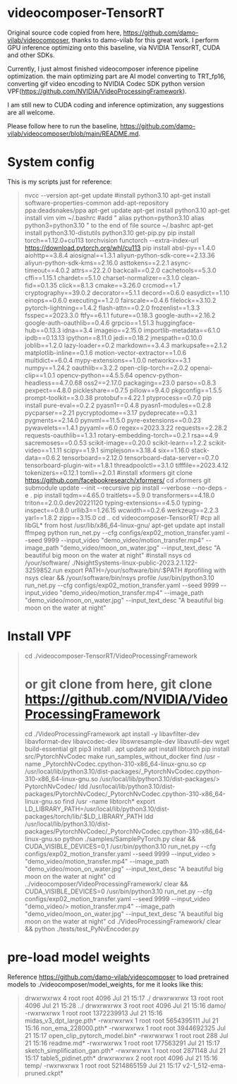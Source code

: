 # videocomposer-TensorRT
Original source code copied from here, https://github.com/damo-vilab/videocomposer, thanks to damo-vilab for this great work. I perform GPU inference optimizing onto this baseline, via NVIDIA TensorRT, CUDA and other SDKs.

Currently, I just almost finished videocomposer inference pipeline optimization. the main optimizing part are AI model converting to TRT_fp16, converting gif video encoding to NVIDIA Codec SDK python version VPF(https://github.com/NVIDIA/VideoProcessingFramework).

I am still new to CUDA coding and inference optimization, any suggestions are all welcome.

Please follow here to run the baseline, https://github.com/damo-vilab/videocomposer/blob/main/README.md.

# System config
This is my scripts just for reference:

> nvcc --version
> apt-get update
> #install python3.10
> apt-get install software-properties-common
> add-apt-repository ppa:deadsnakes/ppa
> apt-get update
> apt-get install python3.10
> apt-get install vim
> vim ~/.bashrc
> #add "
> alias python=python3.10
> alias python3=python3.10
> " to the end of file
> source ~/.bashrc
> apt-get install python3.10-distutils
> python3.10 get-pip.py
> pip install torch==1.12.0+cu113 torchvision functorch --extra-index-url https://download.pytorch.org/whl/cu113
> pip install absl-py==1.4.0       aiohttp==3.8.4       aiosignal==1.3.1       aliyun-python-sdk-core==2.13.36       aliyun-python-sdk-kms==2.16.0       asttokens==2.2.1       async-timeout==4.0.2       attrs==22.2.0       backcall==0.2.0       cachetools==5.3.0       cffi==1.15.1       chardet==5.1.0       charset-normalizer==3.1.0       clean-fid==0.1.35       click==8.1.3       cmake==3.26.0       crcmod==1.7       cryptography==39.0.2       decorator==5.1.1       decord==0.6.0       easydict==1.10       einops==0.6.0       executing==1.2.0       fairscale==0.4.6       filelock==3.10.2       pytorch-lightning==1.4.2       flash-attn==0.2.0       frozenlist==1.3.3       fsspec==2023.3.0       ftfy==6.1.1       future==0.18.3       google-auth==2.16.2       google-auth-oauthlib==0.4.6       grpcio==1.51.3       huggingface-hub==0.13.3       idna==3.4       imageio==2.15.0       importlib-metadata==6.1.0       ipdb==0.13.13       ipython==8.11.0       jedi==0.18.2       jmespath==0.10.0       joblib==1.2.0       lazy-loader==0.2       markdown==3.4.3       markupsafe==2.1.2       matplotlib-inline==0.1.6       motion-vector-extractor==1.0.6       multidict==6.0.4       mypy-extensions==1.0.0       networkx==3.1       numpy==1.24.2       oauthlib==3.2.2       open-clip-torch==2.0.2       openai-clip==1.0.1       opencv-python==4.5.5.64       opencv-python-headless==4.7.0.68       oss2==2.17.0       packaging==23.0       parso==0.8.3       pexpect==4.8.0       pickleshare==0.7.5       pillow==9.4.0       pkgconfig==1.5.5       prompt-toolkit==3.0.38       protobuf==4.22.1       ptyprocess==0.7.0
> pip install pure-eval==0.2.2       pyasn1==0.4.8       pyasn1-modules==0.2.8       pycparser==2.21       pycryptodome==3.17       pydeprecate==0.3.1       pygments==2.14.0       pynvml==11.5.0       pyre-extensions==0.0.23       pywavelets==1.4.1       pyyaml==6.0       regex==2023.3.22       requests==2.28.2       requests-oauthlib==1.3.1       rotary-embedding-torch==0.2.1       rsa==4.9       sacremoses==0.0.53       scikit-image==0.20.0       scikit-learn==1.2.2       scikit-video==1.1.11       scipy==1.9.1       simplejson==3.18.4       six==1.16.0       stack-data==0.6.2       tensorboard==2.12.0       tensorboard-data-server==0.7.0       tensorboard-plugin-wit==1.8.1       threadpoolctl==3.1.0       tifffile==2023.4.12       tokenizers==0.12.1       tomli==2.0.1
> #install xformers
> git clone https://github.com/facebookresearch/xformers/
> cd xformers
> git submodule update --init --recursive
> pip install --verbose --no-deps -e .
> pip install tqdm==4.65.0       traitlets==5.9.0       transformers==4.18.0       triton==2.0.0.dev20221120       typing-extensions==4.5.0       typing-inspect==0.8.0       urllib3==1.26.15       wcwidth==0.2.6       werkzeug==2.2.3      yarl==1.8.2       zipp==3.15.0
> cd ..
> cd videocomposer-TensorRT/
> #cp all libGL* from host /usr/lib/x86_64-linux-gnu/
> apt-get update
> apt install ffmpeg
> python run_net.py    --cfg configs/exp02_motion_transfer.yaml    --seed 9999    --input_video "demo_video/motion_transfer.mp4"    --image_path "demo_video/moon_on_water.jpg"    --input_text_desc "A beautiful big moon on the water at night"
> #install nsys
> cd /your/software/
> ./NsightSystems-linux-public-2023.2.1.122-3259852.run
> export PATH=/your/software/bin/:$PATH
> #profiling with nsys
> clear && /your/software/bin/nsys profile /usr/bin/python3.10 run_net.py --cfg configs/exp02_motion_transfer.yaml --seed 9999 --input_video "demo_video/motion_transfer.mp4" --image_path "demo_video/moon_on_water.jpg" --input_text_desc "A beautiful big moon on the water at night"

# Install VPF

> cd ./videocomposer-TensorRT/VideoProcessingFramework
> # or git clone from here, git clone https://github.com/NVIDIA/VideoProcessingFramework
> cd ./VideoProcessingFramework
> apt install -y libavfilter-dev libavformat-dev libavcodec-dev libswresample-dev libavutil-dev wget build-essential git
> pip3 install .
> apt update
> apt install libtorch
> pip install src/PytorchNvCodec
> make run_samples_without_docker
> find /usr -name _PytorchNvCodec.cpython-310-x86_64-linux-gnu.so
> cp /usr/local/lib/python3.10/dist-packages/_PytorchNvCodec.cpython-310-x86_64-linux-gnu.so /usr/local/lib/python3.10/dist-packages/> PytorchNvCodec/
> ldd /usr/local/lib/python3.10/dist-packages/PytorchNvCodec/_PytorchNvCodec.cpython-310-x86_64-linux-gnu.so
> find /usr -name libtorch*
> export LD_LIBRARY_PATH=/usr/local/lib/python3.10/dist-packages/torch/lib/:$LD_LIBRARY_PATH
> ldd /usr/local/lib/python3.10/dist-packages/PytorchNvCodec/_PytorchNvCodec.cpython-310-x86_64-linux-gnu.so
> python ./samples/SamplePyTorch.py
> clear && CUDA_VISIBLE_DEVICES=0,1 /usr/bin/python3.10 run_net.py --cfg configs/exp02_motion_transfer.yaml --seed 9999 --input_video > "demo_video/motion_transfer.mp4" --image_path "demo_video/moon_on_water.jpg" --input_text_desc "A beautiful big moon on the water at night"
> cd ../videocomposer/VideoProcessingFramework/
> clear && CUDA_VISIBLE_DEVICES=0 /usr/bin/python3.10 run_net.py --cfg configs/exp02_motion_transfer.yaml --seed 9999 --input_video "demo_video/> motion_transfer.mp4" --image_path "demo_video/moon_on_water.jpg" --input_text_desc "A beautiful big moon on the water at night"
> cd ./VideoProcessingFramework/
> clear && python ./tests/test_PyNvEncoder.py

# pre-load model weights
Reference https://github.com/damo-vilab/videocomposer to load pretrained models to ./videocomposer/model_weights, for me it looks like this:

> drwxrwxrwx 4 root root 4096 Jul 21 15:17 ./
> drwxrwxrwx 13 root root 4096 Jul 21 15:28 ../
> drwxrwxrwx 3 root root 4096 Jul 21 15:16 damo/
> -rwxrwxrwx 1 root root 1372239913 Jul 21 15:16 midas_v3_dpt_large.pth*
> -rwxrwxrwx 1 root root 5654395111 Jul 21 15:16 non_ema_228000.pth*
> -rwxrwxrwx 1 root root 3944692325 Jul 21 15:17 open_clip_pytorch_model.bin*
> -rwxrwxrwx 1 root root 288 Jul 21 15:16 readme.md*
> -rwxrwxrwx 1 root root 177563291 Jul 21 15:17 sketch_simplification_gan.pth*
> -rwxrwxrwx 1 root root 2871148 Jul 21 15:17 table5_pidinet.pth*
> drwxrwxrwx 2 root root 4096 Jul 21 15:16 temp/
> -rwxrwxrwx 1 root root 5214865159 Jul 21 15:17 v2-1_512-ema-pruned.ckpt*
